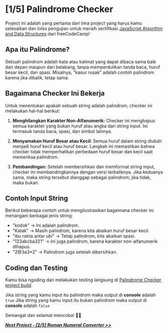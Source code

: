 # [1/5] Palindrome Checker

Project ini adalah yang pertama dari lima project yang harus kamu selesaikan dan lolos pengujian untuk meraih sertifikasi [JavaScript Algorithm and Data Structures](https://www.freecodecamp.org/learn/javascript-algorithms-and-data-structures/) dari freeCodeCamp!

## Apa itu Palindrome?

Sebuah palindrom adalah kata atau kalimat yang dapat dibaca sama baik dari depan maupun dari belakang, tanpa memperdulikan tanda baca, huruf besar kecil, dan spasi. Misalnya, "kasur rusak" adalah contoh palindrom karena jika dibalik, tetap sama.

## Bagaimana Checker Ini Bekerja

Untuk menentukan apakah sebuah string adalah palindrom, checker ini melakukan hal-hal berikut:

1. **Menghilangkan Karakter Non-Alfanumerik:** Checker ini menghapus semua karakter yang bukan huruf atau angka dari string input. Ini termasuk tanda baca, spasi, dan simbol lainnya.

2. **Menyamakan Huruf Besar atau Kecil:** Semua huruf dalam string diubah menjadi huruf kecil atau huruf besar. Langkah ini memastikan bahwa checker tidak memperhatikan perbedaan huruf besar dan kecil saat memeriksa palindrom.

3. **Pembandingan:** Setelah membersihkan dan memformat string input, checker ini membandingkannya dengan versi terbaliknya. Jika keduanya sama, maka string tersebut dianggap sebagai palindrom; jika tidak, maka bukan.

## Contoh Input String

Berikut beberapa contoh untuk mengilustrasikan bagaimana checker ini menangani berbagai jenis string:

- "kodok" → Ini adalah palindrom.
- "Katak" → Masih palindrom, karena kita abaikan huruf besar kecil.
- "ibu ratna antar ubi" → Tetap palindrom, kita abaikan spasi.
- "123abcba321" → Ini juga palindrom, karena karakter non-alfanumerik dihapus.
- "2@3a3*2" → Palindrom juga setelah dibersihkan.


## Coding dan Testing

Kamu bisa ngoding dan melakukan testing langsung di [Palindrome Checker project build](https://www.freecodecamp.org/learn/javascript-algorithms-and-data-structures/javascript-algorithms-and-data-structures-projects/palindrome-checker).  

Jika string yang kamu input itu palindrom maka output di **console** adalah `true`
Jika string yang kamu input itu bukan palindrom maka output di **console** adalah `false`  


Semangat dan selamat mencoba! 🚀📜  


[***Next Project - [2/5] Roman Numeral Converter >>***](https://github.com/dipintoo/freeCodeCamp_Roman-Numeral-Converter/tree/main)














